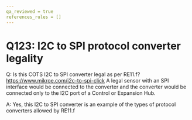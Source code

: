 ```yaml
---
qa_reviewed = true
references_rules = []
---
```


# Q123: I2C to SPI protocol converter legality

Q: Is this COTS I2C to SPI converter legal as per RE11.f? https://www.mikroe.com/i2c-to-spi-click
A legal sensor with an SPI interface would be connected to the converter and the converter would be connected only to the I2C port of a Control or Expansion Hub.

A: Yes, this I2C to SPI converter is an example of the types of protocol converters allowed by RE11.f